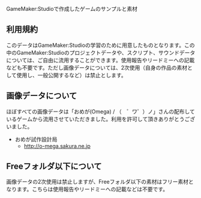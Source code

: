 GameMaker:Studioで作成したゲームのサンプルと素材

## 利用規約

このデータはGameMaker:Studioの学習のために用意したものとなります。この中のGameMaker:Studioのプロジェクトデータや、スクリプト、サウンドデータについては、ご自由に流用することができます。使用報告やリードミーへの記載なども不要です。ただし画像データについては、2次使用（自身の作品の素材として使用し、一般公開するなど）は禁止とします。


## 画像データについて
ほぼすべての画像データは「おめが(Omega) / （　゜ワ゜）ノ」さんの配布しているゲームから流用させていただきました。利用を許可して頂きありがとうございました。

* おめが試作設計局
  * http://o-mega.sakura.ne.jp

## Freeフォルダ以下について
画像データの2次使用は禁止しますが、Freeフォルダ以下の素材はフリー素材となります。こちらは使用報告やリードミーへの記載などは不要です。
